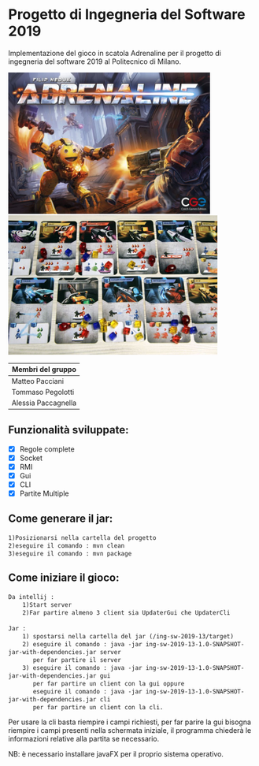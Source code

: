 # Progetto di Ingegneria del Software 2019
Implementazione del gioco in scatola Adrenaline per il progetto di ingegneria del software 2019 al Politecnico di Milano. 

<p float="left">
  <img src="https://github.com/alessiapacca/ing-sw-2019-13/blob/master/adrenaline.jpg" width="410">
  <img src="https://github.com/alessiapacca/ing-sw-2019-13/blob/master/carte.jpg" width="425">
</p>



Membri del gruppo  | 
------------- | 
Matteo Pacciani  |
Tommaso Pegolotti  | 
Alessia Paccagnella | 

## Funzionalità sviluppate:
- [x] Regole complete
- [x] Socket
- [x] RMI
- [x] Gui
- [x] CLI
- [x] Partite Multiple

## Come generare il jar:

    1)Posizionarsi nella cartella del progetto
    2)eseguire il comando : mvn clean
    3)eseguire il comando : mvn package

## Come iniziare il gioco:

    Da intellij :
        1)Start server
        2)Far partire almeno 3 client sia UpdaterGui che UpdaterCli

    Jar :
        1) spostarsi nella cartella del jar (/ing-sw-2019-13/target)
        2) eseguire il comando : java -jar ing-sw-2019-13-1.0-SNAPSHOT-jar-with-dependencies.jar server
           per far partire il server
        3) eseguire il comando : java -jar ing-sw-2019-13-1.0-SNAPSHOT-jar-with-dependencies.jar gui
           per far partire un client con la gui oppure
           eseguire il comando : java -jar ing-sw-2019-13-1.0-SNAPSHOT-jar-with-dependencies.jar cli
           per far partire un client con la cli.

Per usare la cli basta riempire i campi richiesti, per far parire la gui bisogna
riempire i campi presenti nella schermata iniziale, il programma chiederà le informazioni
relative alla partita se necessario.

NB: è necessario installare javaFX per il proprio sistema operativo.
